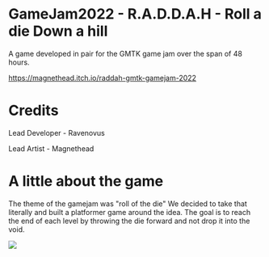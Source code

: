 # GameJam2022 - R.A.D.D.A.H - Roll a die Down a hill
A game developed in pair for the GMTK game jam over the span of 48 hours.

https://magnethead.itch.io/raddah-gmtk-gamejam-2022

# Credits
Lead Developer - Ravenovus

Lead Artist - Magnethead

# A little about the game
The theme of the gamejam was "roll of the die"
We decided to take that literally and built a platformer game around the idea.
The goal is to reach the end of each level by throwing the die forward and not drop it into the void.

![](https://github.com/Ravenovus/GameJam2022/blob/main/RADDAHDemo.gif)

